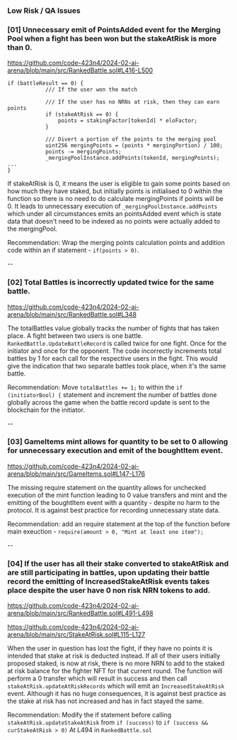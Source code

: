 ### Low Risk / QA Issues

### [01] Unnecessary emit of PointsAdded event for the Merging Pool when a fight has been won but the stakeAtRisk is more than 0.

https://github.com/code-423n4/2024-02-ai-arena/blob/main/src/RankedBattle.sol#L416-L500

```
if (battleResult == 0) {
            /// If the user won the match

            /// If the user has no NRNs at risk, then they can earn points
            if (stakeAtRisk == 0) {
                points = stakingFactor[tokenId] * eloFactor;
            }

            /// Divert a portion of the points to the merging pool
            uint256 mergingPoints = (points * mergingPortion) / 100;
            points -= mergingPoints;
            _mergingPoolInstance.addPoints(tokenId, mergingPoints);
...
}
```

If stakeAtRisk is 0, it means the user is eligible to gain some points based on how much they have staked, but initially points is initialised to 0 within the function  so there is no need to do calculate mergingPoints if points will be 0. It leads to unnecessary execution of `_mergingPoolInstance.addPoints` which under all circumstances emits an pointsAdded event which is state data that doesn't need to be indexed as no points were actually added to the mergingPool.

Recommendation: Wrap the merging points calculation points and addition code within an if statement - `if(points > 0)`.

--

### [02] Total Battles is incorrectly updated twice for the same battle.
https://github.com/code-423n4/2024-02-ai-arena/blob/main/src/RankedBattle.sol#L348

The totalBattles value globally tracks the number of fights that has taken place. A fight between two users is one battle. `RankedBattle.UpdateBattleRecord` is called twice for one fight. Once for the initiator and once for the opponent. The code incorrectly increments total battles by 1 for each call for the respective users in the fight. This would give the indication that two separate battles took place, when it's the same battle. 

Recommendation: Move `totalBattles += 1;` to within the `if (initiatorBool) {` statement and increment the number of battles done globally across the game when the battle record update is sent to the blockchain for the initiator.

--

### [03] GameItems mint allows for quantity to be set to 0 allowing for unnecessary execution and emit of the boughtItem event.

https://github.com/code-423n4/2024-02-ai-arena/blob/main/src/GameItems.sol#L147-L176

The missing require statement on the quantity allows for unchecked execution of the mint function leading to 0 value transfers and mint and the emitting of the boughtItem event with a quantity - despite no harm to the protocol. It is against best practice for recording unnecessary state data.

Recommendation: add an require statement at the top of the function before main exeuction - `require(amount > 0, "Mint at least one item");`

-- 
### [04] If the user has all their stake converted to stakeAtRisk and are still participating in battles, upon updating their battle record the emitting of IncreasedStakeAtRisk events takes place despite the user have 0 non risk NRN tokens to add.

https://github.com/code-423n4/2024-02-ai-arena/blob/main/src/RankedBattle.sol#L491-L498

https://github.com/code-423n4/2024-02-ai-arena/blob/main/src/StakeAtRisk.sol#L115-L127

When the user in question has lost the fight, if they have no points it is intended that stake at risk is deducted instead. If all of their users initially proposed staked, is now at risk, there is no more NRN to add to the staked at risk balance for the fighter NFT for that current round. The function will perform a 0 transfer which will result in success and then call `stakeAtRisk.updateAtRiskRecords` which will emit an `IncreasedStakeAtRisk` event. Although it has no huge consequences, it is against best practice as the stake at risk has not increased and has in fact stayed the same.

Recommendation: Modify the if statement before calling `stakeAtRisk.updateStakeAtRisk` from `if (success)` to `if (success && curStakeAtRisk > 0)` At L494 in `RankedBattle.sol`
